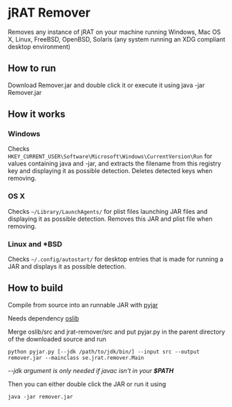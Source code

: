 # jRAT Remover
Removes any instance of jRAT on your machine running Windows, Mac OS X, Linux, FreeBSD, OpenBSD, Solaris (any system running an XDG compliant desktop environment)

## How to run
Download Remover.jar and double click it or execute it using java -jar Remover.jar

## How it works

### Windows

Checks ```HKEY_CURRENT_USER\Software\Microsoft\Windows\CurrentVersion\Run``` for values containing java and -jar, and extracts the filename from this registry key and displaying it as possible detection. Deletes detected keys when removing.

### OS X

Checks ```~/Library/LaunchAgents/``` for plist files launching JAR files and displaying it as possible detection.
Removes this JAR and plist file when removing.

### Linux and *BSD

Checks ```~/.config/autostart/``` for desktop entries that is made for running a JAR and displays it as possible detection.

## How to build

Compile from source into an runnable JAR with [pyjar](https://github.com/redpois0n/pyjar)

Needs dependency [oslib](https://github.com/redpois0n/oslib)

Merge oslib/src and jrat-remover/src and put pyjar.py in the parent directory of the downloaded source and run

```
python pyjar.py [--jdk /path/to/jdk/bin/] --input src --output remover.jar --mainclass se.jrat.remover.Main
```

*--jdk argument is only needed if javac isn't in your __$PATH__*

Then you can either double click the JAR or run it using

```
java -jar remover.jar
```
